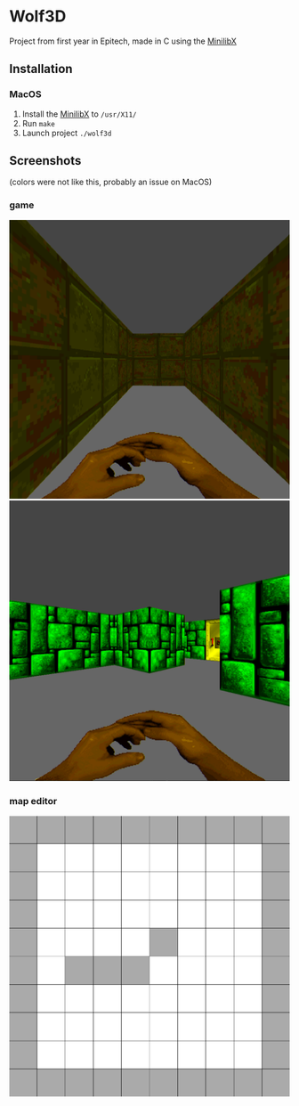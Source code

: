 # Wolf3D

Project from first year in Epitech, made in C using the [MinilibX](https://github.com/42Paris/minilibx-linux)

## Installation

### MacOS

1. Install the [MinilibX](https://github.com/42Paris/minilibx-linux) to `/usr/X11/`
2. Run `make`
3. Launch project `./wolf3d`

## Screenshots

(colors were not like this, probably an issue on MacOS)

### game

![game1](screenshots/game1.png)
![game2](screenshots/game2.png)

### map editor

![editor](screenshots/editor.png)
